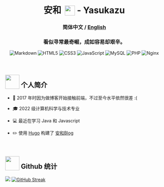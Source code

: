 <div align="center">


 
<h1> 安和 <img style="width:32px;vertical-align:sub;padding-left:5px;" src="https://i.imgtg.com/2023/06/30/OkSWlM.png"> - Yasukazu</h1>


### 简体中文 / <a href="https://github.com/AHCorn/AHCorn/blob/main/README_EN.md"> English </a> 

### 看似寻常最奇崛，成如容易却艰辛。



![Markdown](https://img.shields.io/badge/markdown-%23000000.svg?style=for-the-badge&logo=markdown&logoColor=white) 
![HTML5](https://img.shields.io/badge/html5-%23E34F26.svg?style=for-the-badge&logo=html5&logoColor=white) ![CSS3](https://img.shields.io/badge/css3-%231572B6.svg?style=for-the-badge&logo=css3&logoColor=white) ![JavaScript](https://img.shields.io/badge/javascript-%23323330.svg?style=for-the-badge&logo=javascript&logoColor=%23F7DF1E) ![MySQL](https://img.shields.io/badge/mysql-%2300f.svg?style=for-the-badge&logo=mysql&logoColor=white) ![PHP](https://img.shields.io/badge/php-%23777BB4.svg?style=for-the-badge&logo=php&logoColor=white) ![Nginx](https://img.shields.io/badge/nginx-%23009639.svg?style=for-the-badge&logo=nginx&logoColor=white)



</div>

<br>



## <img  style="width:45px;height:45px;vertical-align:sub;" src="https://i.imgtg.com/2023/06/30/OkQCBx.gif"> 个人简介 
<tr><td valign="top" width="50%">

- 🌱 2017 年时因为做博客开始接触前端，不过至今水平依然很差 :(

- 🎓 2022 级计算机科学与技术专业
 
- 💻 最近在学习 Java 和 Javascript
  
- ✏️ 使用 [Hugo](https://gohugo.io) 构建了 [安和Blog](https://ahcorn.github.io)  


</td></tr>
<br/> 





 


## <img  style="width:45px;height:45px;vertical-align:sub;" src="https://i.imgtg.com/2023/06/30/OkSM0p.gif"> Github 统计  

![](https://github-readme-stats.vercel.app/api?username=AHCorn&theme=default&hide_border=false&include_all_commits=false&count_private=false&show_icons=true)
[![GitHub Streak](https://github-readme-streak-stats.herokuapp.com?user=ahcorn&card_width=360&hide_current_streak=true)](https://git.io/streak-stats)
